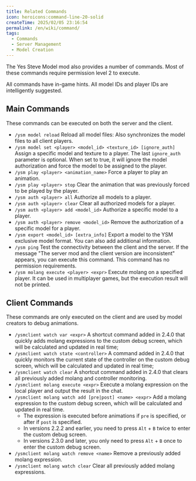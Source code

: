 ```yaml
---
title: Related Commands
icon: heroicons:command-line-20-solid
createTime: 2025/02/05 23:16:54
permalink: /en/wiki/command/
tags:
  - Commands
  - Server Management
  - Model Creation
---
```


The Yes Steve Model mod also provides a number of commands. Most of these commands require permission level 2 to execute.

All commands have in-game hints. All model IDs and player IDs are intelligently suggested.

## Main Commands

These commands can be executed on both the server and the client.

- `/ysm model reload` Reload all model files: Also synchronizes the model files to all client players.
- `/ysm model set <player> <model_id> <texture_id> [ignore_auth]` Assign a specific model and texture to a player. The last `ignore_auth` parameter is optional. When set to true, it will ignore the model authorization and force the model to be assigned to the player.
- `/ysm play <player> <animation_name>` Force a player to play an animation.
- `/ysm play <player> stop` Clear the animation that was previously forced to be played by the player.
- `/ysm auth <player> all` Authorize all models to a player.
- `/ysm auth <player> clear` Clear all authorized models for a player.
- `/ysm auth <player> add <model_id>` Authorize a specific model to a player.
- `/ysm auth <player> remove <model_id>` Remove the authorization of a specific model for a player.
- `/ysm export <model_id> [extra_info]` Export a model to the YSM exclusive model format. You can also add additional information.
- `/ysm ping` Test the connectivity between the client and the server. If the message "The server mod and the client version are inconsistent" appears, you can execute this command. This command has no permission requirements.
- `/ysm molang execute <player> <expr>` Execute molang on a specified player. It can be used in multiplayer games, but the execution result will not be printed.

## Client Commands

These commands are only executed on the client and are used by model creators to debug animations.

- `/ysmclient watch var <expr>` A shortcut command added in 2.4.0 that quickly adds molang expressions to the custom debug screen, which will be calculated and updated in real time;
- `/ysmclient watch state <controller>` A command added in 2.4.0 that quickly monitors the current state of the controller on the custom debug screen, which will be calculated and updated in real time;
- `/ysmclient watch clear` A shortcut command added in 2.4.0 that clears all previously added molang and controller monitoring.
- `/ysmclient molang execute <expr>` Execute a molang expression on the local player and output the result in the chat.
- `/ysmclient molang watch add [pre|post] <name> <expr>` Add a molang expression to the custom debug screen, which will be calculated and updated in real time.
    - The expression is executed before animations if `pre` is specified, or after if `post` is specified.
    - In versions 2.2.2 and earlier, you need to press `Alt` + `B` twice to enter the custom debug screen.
    - In versions 2.3.0 and later, you only need to press `Alt` + `B` once to enter the custom debug screen.
- `/ysmclient molang watch remove <name>` Remove a previously added molang expression.
- `/ysmclient molang watch clear` Clear all previously added molang expressions.
